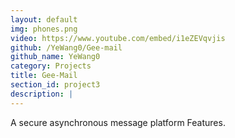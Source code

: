 ```yaml
---
layout: default
img: phones.png
video: https://www.youtube.com/embed/i1eZEVqvjis
github: /YeWang0/Gee-mail
github_name: YeWang0
category: Projects
title: Gee-Mail
section_id: project3
description: |
---
```

A secure asynchronous message platform Features.<br>